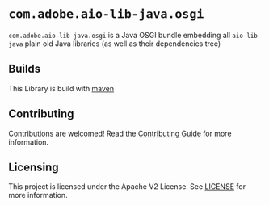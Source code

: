 
# `com.adobe.aio-lib-java.osgi`

`com.adobe.aio-lib-java.osgi` is a Java OSGI bundle embedding all `aio-lib-java` plain old Java libraries
(as well as their dependencies tree)

## Builds

This Library is build with [maven](https://maven.apache.org/)

## Contributing

Contributions are welcomed! Read the [Contributing Guide](../.github/CONTRIBUTING.md) for more information.

## Licensing

This project is licensed under the Apache V2 License. See [LICENSE](../LICENSE.md) for more information.

  
